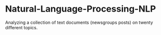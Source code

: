 # Natural-Language-Processing-NLP
Analyzing a collection of text documents (newsgroups posts) on twenty different topics.
